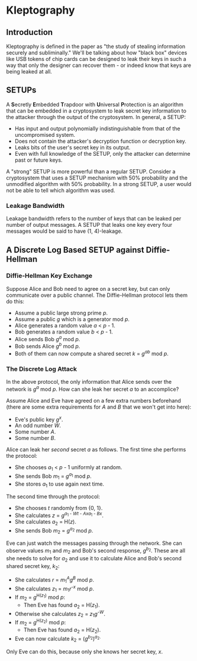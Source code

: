 # Kleptography

## Introduction

Kleptography is defined in the paper as "the study of stealing information securely
and subliminally."  We'll be talking about how "black box" devices like USB tokens
of chip cards can be designed to leak their keys in such a way that only the designer
can recover them - or indeed know that keys are being leaked at all.


## SETUPs

A **S**ecretly **E**mbedded **T**rapdoor with **U**niversal **P**rotection is an
algorithm that can be embedded in a cryptosystem to leak secret key information
to the attacker through the output of the cryptosystem.  In general, a SETUP:

- Has input and output polynomially indistinguishable from that of the uncompromised system.
- Does not contain the attacker's decryption function or decryption key.
- Leaks bits of the user's secret key in its output.
- Even with full knowledge of the SETUP, only the attacker can determine past or future keys.

A "strong" SETUP is more powerful than a regular SETUP.  Consider a cryptosystem
that  uses a SETUP mechanism  with 50% probability  and the unmodified algorithm
with 50% probability.  In a strong SETUP, a user would not be able to tell which
algorithm was used.


### Leakage Bandwidth

Leakage bandwidth refers to the number of keys that can be leaked  per number of
output messages. A SETUP that leaks one key every four messages would be said to
have (1, 4)-leakage.


## A Discrete Log Based SETUP against Diffie-Hellman

### Diffie-Hellman Key Exchange

Suppose Alice and Bob need to agree  on a secret key,  but  can only communicate
over a public channel.  The Diffie-Hellman protocol lets them do this:

- Assume a public large strong prime _p_.
- Assume a public _g_ which is a generator mod _p_.
- Alice generates a random value _a_ < _p_ - 1.
- Bob generates a random value _b_ < _p_ - 1.
- Alice sends Bob _g_<sup>_a_</sup> mod _p_.
- Bob sends Alice _g_<sup>_b_</sup> mod _p_.
- Both of them can now compute a shared secret _k_ = _g_<sup>_ab_</sup> mod _p_.


### The Discrete Log Attack

In the above protocol, the only information that Alice sends over the network is
_g_<sup>_a_</sup> mod _p_.  How can she leak her secret _a_ to an accomplice?

Assume  Alice and Eve  have agreed on a few extra numbers beforehand  (there are
some extra requirements for _A_ and _B_ that we won't get into here):
- Eve's public key _g_<sup>_x_</sup>.
- An odd number _W_.
- Some number _A_.
- Some number _B_.

Alice can leak her  _second_  secret _a_ as follows. The first time she performs
the protocol:

- She chooses _a_<sub>1</sub> < _p_ - 1 uniformly at random.
- She sends Bob _m_<sub>1</sub> = _g_<sup>_a_<sub>1</sub></sup> mod _p_.
- She stores _a_<sub>1</sub> to use again next time.

The second time through the protocol:

- She chooses _t_ randomly from {0, 1}.
- She calculates _z_ = _g_<sup>_a_<sub>1</sub> - _Wt_ - _Axa_<sub>1</sub> - _Bx_</sup>.
- She calculates _a_<sub>2</sub> = H(_z_).
- She sends Bob _m_<sub>2</sub> = _g_<sup>_a_<sub>2</sub></sup> mod _p_.

Eve can just watch the messages passing through the network.  She can observe values
_m_<sub>1</sub> and _m_<sub>2</sub> and Bob's second response, _g_<sup>_b_<sub>2</sub></sup>.
These are all she needs to solve for _a_<sub>2</sub> and use it to calculate Alice
and Bob's second shared secret key, _k_<sub>2</sub>:

- She calculates _r_ = _m_<sub>1</sub><sup>_A_</sup>_g_<sup>_B_</sup> mod _p_.
- She calculates _z_<sub>1</sub> = _m_<sub>1</sub>_r_<sup>-_x_</sup> mod _p_.
- If _m_<sub>2</sub> = _g_<sup>H(_z_<sub>1</sub>)</sup> mod _p_:
  - Then Eve has found _a_<sub>2</sub> = H(_z_<sub>1</sub>).
- Otherwise she calculates _z_<sub>2</sub> = _z_<sub>1</sub>_g_<sup>-_W_</sup>.
- If _m_<sub>2</sub> = _g_<sup>H(_z_<sub>2</sub>)</sup> mod _p_:
  - Then Eve has found _a_<sub>2</sub> = H(_z_<sub>2</sub>).
- Eve can now calculate _k_<sub>2</sub> = (_g_<sup>_b_<sub>2</sub></sup>)<sup>_a_<sub>2</sub>.

Only Eve can do this, because only she knows her secret key, _x_.

